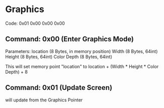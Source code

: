 ﻿
# Graphics

Code: 0x01 0x00 0x00 0x00

## Command: 0x00 (Enter Graphics Mode)

Parameters: location (8 Bytes, in memory position) Width (8 Bytes, 64int) Height (8 Bytes, 64int) Color Depth (8 Bytes, 64int)

This will set memory point "location" to location + (Width * Height * Color Depth) + 8  

## Command: 0x01 (Update Screen)

will update from the Graphics Pointer
